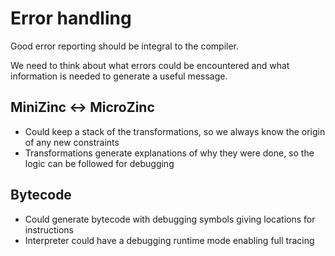 # Error handling

Good error reporting should be integral to the compiler.

We need to think about what errors could be encountered and what information is
needed to generate a useful message.

## MiniZinc <-> MicroZinc

- Could keep a stack of the transformations, so we always know the origin of any
  new constraints
- Transformations generate explanations of why they were done, so the logic can
  be followed for debugging

## Bytecode

- Could generate bytecode with debugging symbols giving locations for instructions
- Interpreter could have a debugging runtime mode enabling full tracing

